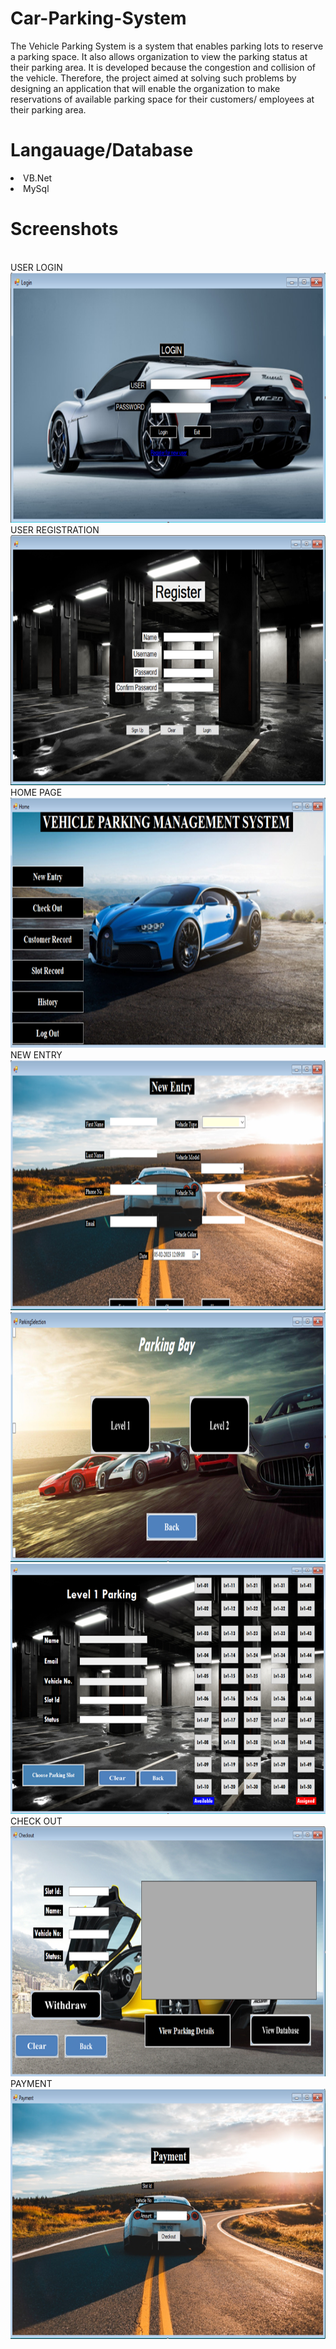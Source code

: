 # Car-Parking-System
<p>The Vehicle Parking System is a system that enables parking lots to reserve a parking space. It also allows organization to view the parking status at their parking area. It is developed because the congestion and collision of the vehicle. Therefore, the project aimed at solving such problems by designing an application that will enable the organization to make reservations of available parking space for their customers/ employees at their parking area.</p>

# Langauage/Database
<li>VB.Net</li>
<li>MySql</li>

# Screenshots

<br>USER LOGIN<br>
<img src="https://github.com/Himanshu25jangra/Car-Parking-System/blob/main/parkingsystem/Resources/Screenshots/Picture1.png" width="600" height="400">
<br>USER REGISTRATION<br>
<img src="https://github.com/Himanshu25jangra/Car-Parking-System/blob/main/parkingsystem/Resources/Screenshots/Picture2.png" width="600" height="400">
<br>HOME PAGE<br>
<img src="https://github.com/Himanshu25jangra/Car-Parking-System/blob/main/parkingsystem/Resources/Screenshots/Picture3.png" width="600" height="400">
<br>NEW ENTRY<br>
<img src="https://github.com/Himanshu25jangra/Car-Parking-System/blob/main/parkingsystem/Resources/Screenshots/Picture4.png" width="600" height="400">
<img src="https://github.com/Himanshu25jangra/Car-Parking-System/blob/main/parkingsystem/Resources/Screenshots/Picture5.png" width="600" height="400">
<img src="https://github.com/Himanshu25jangra/Car-Parking-System/blob/main/parkingsystem/Resources/Screenshots/Picture6.png" width="600" height="400">
<br>CHECK OUT<br>
<img src="https://github.com/Himanshu25jangra/Car-Parking-System/blob/main/parkingsystem/Resources/Screenshots/Picture7.png" width="600" height="400">
<br>PAYMENT<br>
<img src="https://github.com/Himanshu25jangra/Car-Parking-System/blob/main/parkingsystem/Resources/Screenshots/Picture8.png" width="600" height="400">
